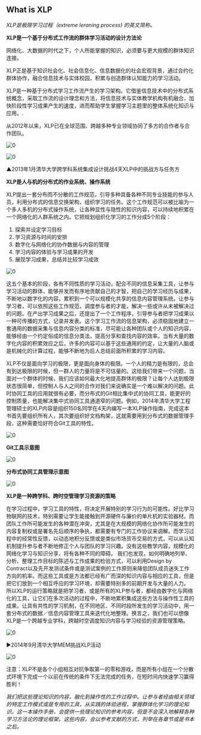## What is XLP

*XLP是极限学习过程（extreme leraning process)  的英文简称。*

**XLP是一个基于分布式工作流的群体学习活动的设计方法论**

网络化、大数据的时代之下，个人所能掌握的知识，必须要与更大规模的群体知识连接。

XLP正是基于知识社会化、社会信息化、信息数据化的社会宏观背景，通过合约化群体协作，融合信息技术与实体校园，积累与创造群体认知能力的学习活动。

XLP是一种基于分布式学习工作流产生的学习架构。它借鉴信息技术中的分布式系统概念，采取工作流的设计理念和方法，将信息技术与实体教学机构有机融合，加快阶段性学习成果产生的速度，进而帮助学生掌握学习主题里的整体系统化知识与应用。.

从2012年以来，XLP已在全球范围、跨越多种专业领域协同了多方的合作者与合作团队。

![0](../assets/introduction/what/08.jpg)

![0](../assets/introduction/what/02.jpg)

▲2013年1月清华大学跨学科系统集成设计挑战4天XLP中的挑战方与任务方

 **XLP是人与机的分布式的作业系统、操作系统**

XLP提出一套分布而不分散的工作规范，引导多种具备各种不同专业技能的参与人员，利用分布式的信息交换架构，组织学习的任务。这个工作规范可以被比喻为一个多人多机的分布式操作系统，让各种显性与隐性的知识内容，可以持续地积累在一个网络化的人群系统之内。它把规划组织化学习的工作分成5个阶段：
1. 探索并设定学习目标
2. 学习资源与时间的安排
3. 数字化与网络化的协作数据与内容的管理
4. 学习内容的体验与学习成果的开发
5. 展现学习成果，总结并比较学习成效

![0](../assets/introduction/what/03.jpg)

这五个基本的阶段，各有不同性质的学习活动，配合不同的信息采集工具，让参与学习活动的群体，能够并发而有序地贡献自己的才智，把自己的学习经历与成果，不断地以数字化的内容，累积到一个可以规模化共享的信息内容管理系统。让参与学习者，可以依照这些工作规范，调度参与者的才能，解决一些或许从未被解决过的问题。在产出学习成果之后，还提出了一个工作程序，引导参与者把学习成果以一种可传播的方式，记录并发表。这个学习工作流的信息架构，必须稳固地建立一套通用的数据采集与信息内容分类的标准，尽可能让各种团队或个人的知识内容，能够经由一个约定俗成的信息分类法，提高分享和查找内容的效率。当有大量的数字化内容的积累效应之后，许多的内容可以基于这些通用的约定，让大量的人脑或是机械化的计算过程，能够不断地为后人总结前面所积累的学习内容。

XLP不仅是面向学习的极限，更是面向身体的极限。一个人的精力是有限的，总会有到达极限的时候，但一群人的力量将是不可估量的。这给我们带来一个问题，当面对一个群体的时候，我们应该如何最大化地提高群体的极限？让每个人达到极限状态很简单，但控制人与人之间的合作对我们来说确实是一个难以解决的问题。此时协同工具的应用就很有必要，而分布式的Git相比集中式的协同工具，能更好的控制质量，也能解决集中式协同工具通道窄的问题。例如，2014年清华大学工程管理硕士的XLP内容是组织150名同学在4天内编写一本XLP操作指南，完成这本书首先要组织所有人，其次要组织好文档构架，这就需要用到分布式的数据管理手段，这种需要恰好符合Git工具的特性。

![0](../assets/Introduction/what/10.jpg)

**Git工具示意图**

![0](../assets/introduction/what/07.jpg)

**分布式协同工具管理示意图**

![0](../assets/introduction/what/04.jpg)

**XLP是一种跨学科、跨时空管理学习资源的策略**

在学习过程中，学习工具的特性，将决定开展特别的学习行为的可能性。好比学习物联网的技术，特别需要让学生能接触到开源硬件与廉价的单片机的实验器材。而团队工作所可能发生的各种潜在冲突，尤其是在大规模的网络化协作所可能发生的内容复制权或是署名先后顺序的争执，都需要有专门的工作协议来调解。而学习过程中的经常性反馈，以动态地积分反馈或是类似市场货币交易的方式，可以从认知机制提升参与者不断地修正个人与团队的学习兴趣。没有这些教学内容，规模化的网络化学习与知识分享，将有各种不同的障碍。
我们也发现，如何明确地列举、分析、整理工作目标的陈述与工作成果的检验方式，可以利用Design by Contract以及先开发测试条件或是测试案例的工作原则来降低团队成员迷失工作方向的机率。而这些工具或是方法都已经有广而深的知识内容与相应的工具，但是把它们放到一个相互呼应的学习环境，却需要特别多的前期开发与大量的人力。
所以XLP的运行策略就是把学习者，或是所有的XLP参与者，都经由数字化与网络化的工具，让它们在多次活动的过程中，不断地累积集成这些方法与操作性工具的成果。让具有共性的学习机制，在不同地区、不同时段所发生的学习活动中，用一套分布式的数据／信息内容管理工具来迭代化地整理。换言之，我们也可以想像XLP是一个跨越专业学科，跨越时空调度知识内容与学习经验的资源管理策略。

![0](../assets/introduction/what/05.jpg)

►2014年9月清华大学MEM挑战XLP活动

![0](../assets/Introduction/what/06.jpg)

注意：XLP不是各个小组相互对抗争取第一的零和游戏，而是所有小组在一个分散式环境下完成一个以前在传统的条件下无法完成的任务，在短时间内快速学习赢得胜利！

*我们把这些理论知识的内容，融化到操作性的工作过程中。让参与者经由相关领域的特定工作模式或是专用的工具，从实践的体验进程，掌握群体化学习的理论知识。这一本操作手册，会提供一些理论知识的参考内容，但是不会深入地解释各种学习方法论的理论框架。这些内容，会以参考文献的方式，列举在各章节或是书本之后。*


